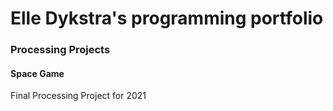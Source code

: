 # Elle Dykstra's programming portfolio

### Processing Projects

#### Space Game
Final Processing Project for 2021

